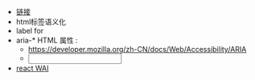 - [链接](https://www.w3.org/WAI/standards-guidelines/aria/)
- html标签语义化
- label for
- aria-* HTML 属性 :
  - https://developer.mozilla.org/zh-CN/docs/Web/Accessibility/ARIA
  -  <input type="text" aria-label={labelText} aria-required="true" />
- [react WAI](https://zh-hans.reactjs.org/docs/accessibility.html)